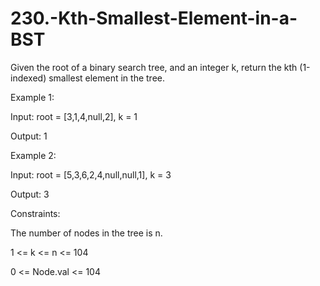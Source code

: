 # 230.-Kth-Smallest-Element-in-a-BST

Given the root of a binary search tree, and an integer k, return the kth (1-indexed) smallest element in the tree.

 

Example 1:


Input: root = [3,1,4,null,2], k = 1


Output: 1


Example 2:


Input: root = [5,3,6,2,4,null,null,1], k = 3


Output: 3
 

Constraints:


The number of nodes in the tree is n.


1 <= k <= n <= 104


0 <= Node.val <= 104
